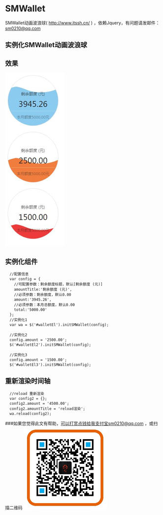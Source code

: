 # SMWallet
SMWallet动画波浪球( http://www.itssh.cn/ )  ，依赖Jquery，有问题请发邮件：sm0210@qq.com

## 实例化SMWallet动画波浪球

## 效果

![](https://github.com/sm0210/SMWallet/blob/master/SMWallet.jpg "SMWallet")

## 实例化组件
````
  //配置信息
  var config = {
    //可配置参数：剩余额度标题，默认[剩余额度 (元)]
    amountTitle:'剩余额度 (元)',
    //必须参数：剩余额度，默认0.00
    amount:'3945.26',
    //必须参数：本月总额度，默认0.00
    total:'5000.00'
  };
  //实例化1
  var wa = $('#walletEl').initSMWallet(config);

  //实例化2
  config.amount = '2500.00';
  $('#walletEl2').initSMWallet(config);

  //实例化3
  config.amount = '1500.00';
  $('#walletEl3').initSMWallet(config);
 ````
 
 ## 重新渲染时间轴
````
  //reload 重新渲染
  var config2 = {};
  config2.amount = '4500.00';
  config2.amountTitle = 'reload渲染';
  wa.reload(config2);

 ````
 
 ###如果您觉得此文有帮助，可以打赏点钱给我支付宝sm0210@qq.com ，或扫描二维码
![](https://github.com/sm0210/SMCalendar/blob/master/sm0210%40qq.com.jpg "sm0210@qq.com")


